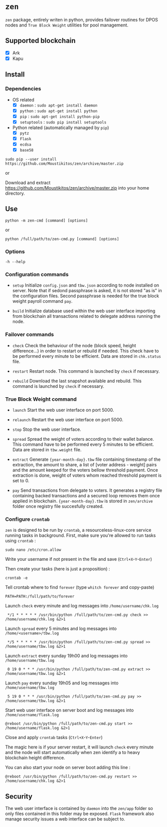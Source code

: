 # `zen`

`zen` package, entirely writen in python, provides failover routines for DPOS
nodes and `True Block Weight` utilities for pool management.

## Supported blockchain

 * [X] Ark
 * [X] Kapu

## Install

### Dependencies

  - OS related
    * [X] `daemon` : `sudo apt-get install daemon`
    * [X] `python` : `sudo apt-get install python`
    * [X] `pip` : `sudo apt-get install python-pip`
    * [X] `setuptools` : `sudo pip install setuptools`

  - Python related (automatically managed by `pip`)
    * [X] `pytz`
    * [X] `Flask`
    * [X] `ecdsa`
    * [X] `base58`

`sudo pip --user install https://github.com/Moustikitos/zen/archive/master.zip`

or

Download and extract https://github.com/Moustikitos/zen/archive/master.zip into
your home directory.

## Use

`python -m zen-cmd [command] [options]`

or

`python /full/path/to/zen-cmd.py [command] [options]`

### Options

  `-h --help`

### Configuration commands

  - `setup`
  Initialize `config.json` and `tbw.json` according to node installed on
  server. Note that if sedond passphrase is asked, it is not stored "as is" in
  the configuration files. Second passphrase is needed for the true block weight
  payroll command `pay`.

  - `build`
  Initialize database used within the web user interface importing from
  blockchain all transactions related to delegate address running the node.

### Failover commands

  - `check`
  Check the behaviour of the node (block speed, height difference...) in order
  to restart or rebuild if needed. This check have to be performed every
  minute to be efficient. Data are stored in `chk.status` file.

  - `restart`
  Restart node. This command is launched by `check` if necessary.

  - `rebuild`
  Download the last snapshot available and rebuild. This command is launched by
  `check` if necessary.

### True Block Weight command

  - `launch`
  Start the web user interface on port 5000.

  - `relaunch`
  Restart the web user interface on port 5000.

  - `stop`
  Stop the web user interface.

  - `spread`
  Spread the weight of voters according to their wallet balance. This command
  have to be performed every 5 minutes to be efficient. Data are stored in
  `tbw.weight` file.

  - `extract`
  Generate `{year-month-day}.tbw` file containing timestamp of the extraction,
  the amount to share, a list of [voter address - weight] pairs and the amount
  keeped for the voters bellow threshold payment. Once extraction is done,
  weight of voters whom reached threshold payment is set to 0.

  - `pay`
  Send transactions from delegate to voters. It generates a registry file
  containing backed transactions and a secured loop removes them once applied
  in blockchain. `{year-month-day}.tbw` is stored in `zen/archive` folder once
  registry file succesfully created.

### Configure `crontab`

`zen` is designed to be run by `crontab`, a resourceless-linux-core service
running tasks in background. First, make sure you're allowed to run tasks using 
`crontab` :

`sudo nano /etc/cron.allow`

Write your username if not present in the file and save (`Ctrl+X`-`Y`-`Enter`)

Then create your tasks (here is just a proposition) :

`crontab -e`

Tell crontab where to find `forever` (type `whitch forever` and copy-paste)

`PATH=PATH:/full/path/to/forever`

Launch `check` every minute and log messages into `/home/username/chk.log`

` */1 * * * * * /usr/bin/python /full/path/to/zen-cmd.py check >> /home/username/chk.log &2>1`

Launch `spread` every 5 minutes and log messages into `/home/<username>/tbw.log`

` */5 * * * * * /usr/bin/python /full/path/to/zen-cmd.py spread >> /home/username/tbw.log &2>1`

Launch `extract` every sunday 19h00 and log messages into `/home/username/tbw.log`

` 0 19 0 * * * /usr/bin/python /full/path/to/zen-cmd.py extract >> /home/username/tbw.log &2>1`

Launch `pay` every sunday 19h05 and log messages into `/home/username/tbw.log`

` 5 19 0 * * * /usr/bin/python /full/path/to/zen-cmd.py pay >> /home/username/tbw.log &2>1`

Start web user interface on server boot and log messages into `/home/username/flask.log`

`@reboot /usr/bin/python /full/path/to/zen-cmd.py start >> /home/username/flask.log &2>1`

Close and apply `crontab` tasks (`Ctrl+X`-`Y`-`Enter`)

The magic here is if your server restart, it will launch `check` every minute
and the node will start automatically when zen identify a to heavy blockchain
height difference.

You can also start your node on server boot adding this line :

`@reboot /usr/bin/python /full/path/to/zen-cmd.py restart >> /home/username/chk.log &2>1`

## Security

The web user interface is contained by `daemon` into the `zen/app` folder so
only files contained in this folder may be exposed. `Flask` framework also
manage security issues a web interface can be subject to.
